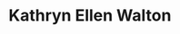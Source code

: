 
<html lang="en">
  <head>
    <meta charset="utf-8">
    <title>Kathryn Ellen Walton</title>
    <meta name="description" content="Benjamin Laird">
    <meta name="author" content="Benjamin Laird">
    <link rel="stylesheet" href="css/styles.css?v=1.0">
  </head>
  <body>
    <h1>Kathryn Ellen Walton</h1>
    <script src="js/scripts.js"></script>
  </body>
</html>
